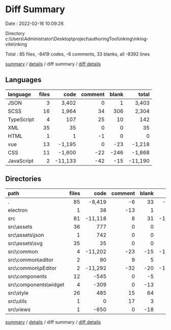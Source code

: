 # Diff Summary

Date : 2022-02-16 10:09:26

Directory c:\Users\Administrator\Desktop\project\authoringTool\inking\inking-vite\inking

Total : 85 files,  -8419 codes, -6 comments, 33 blanks, all -8392 lines

[summary](results.md) / [details](details.md) / diff summary / [diff details](diff-details.md)

## Languages
| language | files | code | comment | blank | total |
| :--- | ---: | ---: | ---: | ---: | ---: |
| JSON | 3 | 3,402 | 0 | 1 | 3,403 |
| SCSS | 16 | 1,964 | 34 | 306 | 2,304 |
| TypeScript | 4 | 107 | 25 | 10 | 142 |
| XML | 35 | 35 | 0 | 0 | 35 |
| HTML | 1 | 1 | -1 | 0 | 0 |
| vue | 13 | -1,195 | 0 | -23 | -1,218 |
| CSS | 11 | -1,600 | -22 | -246 | -1,868 |
| JavaScript | 2 | -11,133 | -42 | -15 | -11,190 |

## Directories
| path | files | code | comment | blank | total |
| :--- | ---: | ---: | ---: | ---: | ---: |
| . | 85 | -8,419 | -6 | 33 | -8,392 |
| electron | 1 | 38 | -13 | 1 | 26 |
| src | 81 | -11,118 | 8 | 31 | -11,079 |
| src\assets | 36 | 777 | 0 | 0 | 777 |
| src\assets\json | 1 | 742 | 0 | 0 | 742 |
| src\assets\svg | 35 | 35 | 0 | 0 | 35 |
| src\common | 4 | -11,202 | -23 | -15 | -11,240 |
| src\common\editor | 2 | 90 | 9 | 5 | 104 |
| src\common\pEditor | 2 | -11,292 | -32 | -20 | -11,344 |
| src\components | 12 | -545 | 0 | -5 | -550 |
| src\components\widget | 4 | -309 | 0 | -13 | -322 |
| src\style | 26 | 485 | 15 | 64 | 564 |
| src\utils | 1 | 0 | 17 | 3 | 20 |
| src\views | 1 | -650 | 0 | -18 | -668 |

[summary](results.md) / [details](details.md) / diff summary / [diff details](diff-details.md)